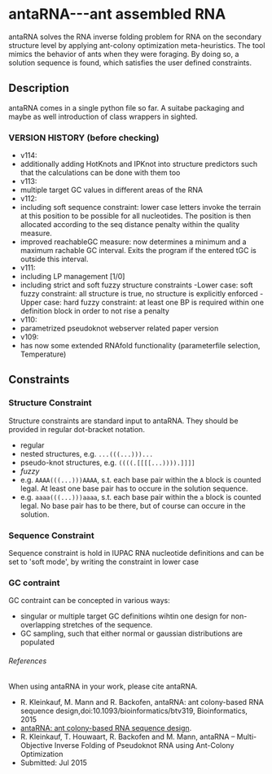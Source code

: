 # antaRNA---ant assembled RNA

antaRNA solves the RNA inverse folding problem for RNA on the secondary structure level by applying 
ant-colony optimization meta-heuristics. The tool mimics the behavior of ants when they were foraging.
By doing so, a solution sequence is found, which satisfies the user defined constraints.

## Description

antaRNA comes in a single python file so far.
A suitabe packaging and maybe as well introduction of class wrappers in sighted.


### VERSION HISTORY (before checking)

 - v114:
  - additionally adding HotKnots and IPKnot into structure predictors such that the calculations can be done with them too
 - v113:
  - multiple target GC values in different areas of the RNA
 - v112:
  - including soft sequence constraint: lower case letters invoke the terrain at this position to be possible for all nucleotides. The position is then allocated according to the seq distance penalty within the quality measure.
  - improved reachableGC measure: now determines a minimum and a maximum rachable GC interval. Exits the program if	the entered tGC is outside this interval.
 - v111:
  - including LP management [1/0]
  - including strict and soft fuzzy structure constraints
   -Lower case: soft fuzzy constraint: all structure is true, no structure is explicitly enforced
   -Upper case: hard fuzzy constraint: at least one BP is required within one definition block in order to not rise a penalty
 - v110:
  - parametrized pseudoknot webserver related paper version
 - v109:
  - has now some extended RNAfold functionality (parameterfile selection, Temperature)
	


## Constraints
### Structure Constraint
Structure constraints are standard input to antaRNA. They should be provided in regular dot-bracket notation.
 - regular
  - nested structures, e.g. `...(((...)))...`
  - pseudo-knot structures, e.g. `((((.[[[[...)))).]]]]`
 - *fuzzy*
  - e.g. `AAAA(((...)))AAAA`, s.t. each base pair within the `A` block is counted legal. At least one base pair has to occure in the solution sequence.
  - e.g. `aaaa(((...)))aaaa`, s.t. each base pair within the `a` block is counted legal. No base pair has to be there, but of course can occure in the solution.

### Sequence Constraint
Sequence constraint is hold in IUPAC RNA nucleotide definitions and can be set to 'soft mode', by writing the constraint in lower case

### GC contraint
GC contraint can be concepted in various ways:
 - singular or multiple target GC definitions wihtin one design for non-overlapping stretches of the sequence.
 - GC sampling, such that either normal or gaussian distributions are populated

###### References
When using antaRNA in your work, please cite antaRNA.
 - R. Kleinkauf, M. Mann and R. Backofen, antaRNA: ant colony-based RNA sequence design,doi:10.1093/bioinformatics/btv319, Bioinformatics, 2015
  - [antaRNA: ant colony-based RNA sequence
design](http://bioinformatics.oxfordjournals.org/content/early/2015/06/24/bioinformatics.btv319.full.pdf+html).
 - R. Kleinkauf, T. Houwaart, R. Backofen and M. Mann, antaRNA – Multi-Objective Inverse Folding of Pseudoknot RNA using Ant-Colony Optimization 
  - Submitted: Jul 2015